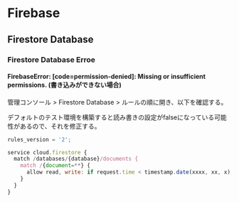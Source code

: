 # Firebase

## Firestore Database

### Firestore Database Erroe

#### FirebaseError: [code=permission-denied]: Missing or insufficient permissions. (書き込みができない場合)
管理コンソール > Firestore Database > ルールの順に開き、以下を確認する。

デフォルトのテスト環境を構築すると読み書きの設定がfalseになっている可能性があるので、それを修正する。

```js
rules_version = '2';

service cloud.firestore {
  match /databases/{database}/documents {
    match /{document=**} {
      allow read, write: if request.time < timestamp.date(xxxx, xx, x); // 時刻のパラメータを確認する
    }
  }
}
```
